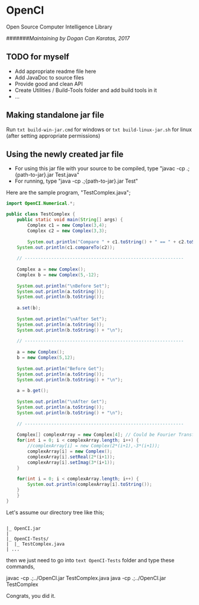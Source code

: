 # OpenCI
Open Source Computer Intelligence Library

#######*Maintaining by Dogan Can Karatas, 2017*


## TODO for myself
- Add appropriate readme file here
- Add JavaDoc to source files
- Provide good and clean API 
- Create Utilities / Build-Tools folder and add build tools in it
- ...

## Making standalone jar file
Run ``` txt build-win-jar.cmd ``` for windows or ``` txt build-linux-jar.sh ``` for linux (after setting appropriate permissions)


## Using the newly created jar file
- For using this jar file with your source to be compiled, type "javac -cp .;{path-to-jar}.jar Test.java"
- For running, type "java -cp .;{path-to-jar}.jar Test"

Here are the sample program, "TestComplex.java";

``` java
import OpenCI.Numerical.*;

public class TestComplex {
    public static void main(String[] args) {
        Complex c1 = new Complex(3,4);
        Complex c2 = new Complex(3,3);
	
        System.out.println("Compare " + c1.toString() + " == " + c2.toString());
	System.out.println(c1.compareTo(c2));
		
	// ------------------------------------------------------------
		
	Complex a = new Complex();
	Complex b = new Complex(5,-12);
		
	System.out.println("\nBefore Set");
	System.out.println(a.toString());
	System.out.println(b.toString());
		
	a.set(b);
		
	System.out.println("\nAfter Set");
	System.out.println(a.toString());
	System.out.println(b.toString() + "\n");
	
	// ------------------------------------------------------------
	
	a = new Complex();
	b = new Complex(5,12);
	
	System.out.println("Before Get");
	System.out.println(a.toString());
	System.out.println(b.toString() + "\n");
	
	a = b.get();
	
	System.out.println("\nAfter Get");
	System.out.println(a.toString());
	System.out.println(b.toString() + "\n");
	
	// ------------------------------------------------------------
	
	Complex[] complexArray = new Complex[4]; // Could be Fourier Transform Array
	for(int i = 0; i < complexArray.length; i++) {
		//complexArray[i] = new Complex(2*(i+1),-3*(i+1));
		complexArray[i] = new Complex();
		complexArray[i].setReal(2*(i+1));
		complexArray[i].setImag(3*(i+1));
	}
	
	for(int i = 0; i < complexArray.length; i++) {
		System.out.println(complexArray[i].toString());
	}
    }
}
``` 

Let's assume our directory tree like this;

``` text

|_ OpenCI.jar
|
|_ OpenCI-Tests/
|  |_ TestComplex.java
| ...

``` 

then we just need to go into ``` text OpenCI-Tests ``` folder and type these commands,

javac -cp .;../OpenCI.jar TestComplex.java
java -cp .;../OpenCI.jar TestComplex

Congrats, you did it.

